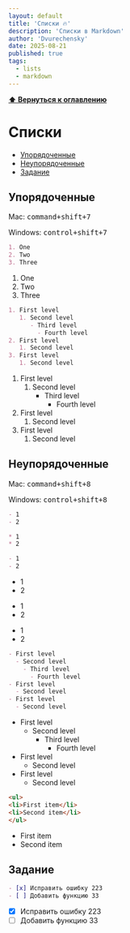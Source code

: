 ```yaml
---
layout: default
title: 'Списки 🔥'
description: 'Списки в Markdown'
author: 'Dvurechensky'
date: 2025-08-21
published: true
tags:
  - lists
  - markdown
---
```


**[⬆ Вернуться к оглавлению](../index.md)**

# Списки

- [Упорядоченные](#упорядоченные)
- [Неупорядоченные](#неупорядоченные)
- [Задание](#задание)

## Упорядоченные

Mac: <kbd>command+shift+7</kbd>

Windows: <kbd>control+shift+7</kbd>

```md
1. One
2. Two
3. Three
```

1. One
2. Two
3. Three

```md
1. First level
   1. Second level
      - Third level
        - Fourth level
2. First level
   1. Second level
3. First level
   1. Second level
```

1. First level
   1. Second level
      - Third level
        - Fourth level
2. First level
   1. Second level
3. First level
   1. Second level

## Неупорядоченные

Mac: <kbd>command+shift+8</kbd>

Windows: <kbd>control+shift+8</kbd>

```md
- 1
- 2

* 1
* 2

- 1
- 2
```

- 1
- 2

* 1
* 2

- 1
- 2

```md
- First level
  - Second level
    - Third level
      - Fourth level
- First level
  - Second level
- First level
  - Second level
```

- First level
  - Second level
    - Third level
      - Fourth level
- First level
  - Second level
- First level
  - Second level

```md
<ul>
<li>First item</li>
<li>Second item</li>
</ul>
```

<ul>
<li>First item</li>
<li>Second item</li>
</ul>

## Задание

```md
- [x] Исправить ошибку 223
- [ ] Добавить функцию 33
```

- [x] Исправить ошибку 223
- [ ] Добавить функцию 33
